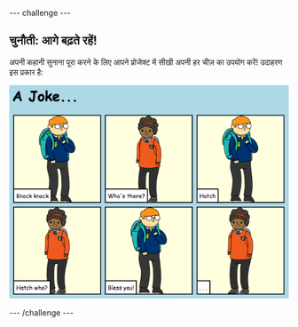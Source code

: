 --- challenge ---
## चुनौती: आगे बढ़ते रहें!
अपनी कहानी सुनाना पूरा करने के लिए आपने प्रोजेक्ट में सीखी अपनी हर चीज़ का उपयोग करें! उदाहरण इस प्रकार है:

![screenshot](images/story-final.png)

--- /challenge ---
